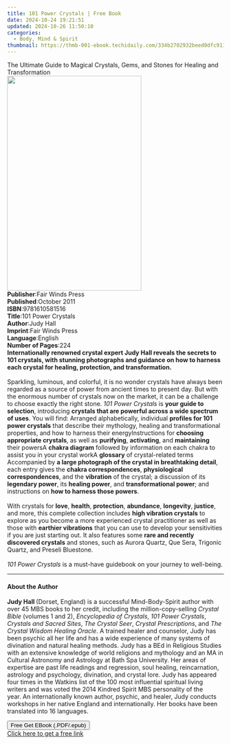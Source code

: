 ```yaml
---
title: 101 Power Crystals | Free Book
date: 2024-10-24 19:21:51
updated: 2024-10-26 11:50:10
categories:
  - Body, Mind & Spirit
thumbnail: https://thmb-001-ebook.techidaily.com/334b2702932beed0dfc911ceb5ff728b998e9140326c854b715e02a71286b51b.jpg
---
```

<main id="book-container">
  <div class="flex flex-col">
    <div class="book-brief flex-1 py-6 px-4 sm:p-6 md:py-10 md:px-8">
      <!-- brief-->
      <div class="book-brief-main">
        The Ultimate Guide to Magical Crystals, Gems, and Stones for Healing and
        Transformation
      </div>
    </div>
    <div
      class="book-meta-info flex-1 grid gap-4 col-start-1 col-end-3 row-start-1 sm:mb-6 sm:grid-cols-4 lg:gap-6 lg:col-start-2 lg:row-end-6 lg:row-span-6 lg:mb-0"
    >
      <div
        class="book-meta-info-left place-content-center mt-4 p-4 text-sm leading-6 col-start-2 col-span-2 dark:text-slate-400"
      >
        <img
          class="w-full h-500 object-cover rounded-lg sm:h-255 sm:col-span-2 lg:col-span-full"
          src="https://img-001-ebook.techidaily.com/8b693478a4fbe30920f82ca85a6c6b17a1ea145ff426f2b8f1a9b706e7a971ef.jpg"
          alt=""
          width="312"
          height="500"
        />
      </div>
      <div
        class="book-meta-info-right mt-2 col-start-1 row-start-2 col-span-3 self-center"
      >
        <!-- meta data  -->
        <div class="flex flex-col px-4 md:px-8">
          <div class="flex-1">
            <strong>Publisher</strong>:<span class="px-2"
              >Fair Winds Press</span
            >
          </div>
          <div class="flex-1">
            <strong>Published</strong>:<span class="px-2">October 2011</span>
          </div>
          <div class="flex-1">
            <strong>ISBN</strong>:<span class="px-2">9781610581516</span>
          </div>
          <div class="flex-1">
            <strong>Title</strong>:<span class="px-2">101 Power Crystals</span>
          </div>
          <div class="flex-1">
            <strong>Author</strong>:<span class="px-2">Judy Hall</span>
          </div>
          <div class="flex-1">
            <strong>Imprint</strong>:<span class="px-2">Fair Winds Press</span>
          </div>
          <div class="flex-1">
            <strong>Language</strong>:<span class="px-2">English</span>
          </div>
          <div class="flex-1">
            <strong>Number of Pages</strong>:<span class="px-2">224</span>
          </div>
        </div>
      </div>
    </div>
    <div class="book-description flex-1 py-6 px-4 sm:p-6 md:py-10 md:px-8">
      <div class="book-description-main">
        <div accordion-content="" id="description">
          <b
            >Internationally renowned crystal expert Judy Hall reveals the
            secrets to 101 crystals, with stunning photographs and guidance on
            how to harness each crystal for healing, protection, and
            transformation.</b
          ><br /><br />
          Sparkling, luminous, and colorful, it is no wonder crystals have
          always been regarded as a source of power from ancient times to
          present day. But with the enormous number of crystals now on the
          market, it can be a challenge to choose exactly the right stone.
          <i>101 Power Crystals</i> is <b>your guide to selection</b>,
          introducing
          <b>crystals that are powerful across a wide spectrum of uses</b>. You
          will find: Arranged alphabetically, individual
          <b>profiles for 101 power crystals</b> that describe their mythology,
          healing and transformational properties, and how to harness their
          energyInstructions for <b>choosing appropriate crystals</b>, as well
          as <b>purifying</b>, <b>activating</b>, and <b>maintaining</b> their
          powersA <b>chakra diagram</b> followed by information on each chakra
          to assist you in your crystal workA <b>glossary</b> of crystal-related
          terms Accompanied by
          <b>a large photograph of the crystal in breathtaking detail</b>, each
          entry gives the <b>chakra correspondences</b>,
          <b>physiological correspondences</b>, and the <b>vibration</b> of the
          crystal; a discussion of its <b>legendary power</b>, its
          <b>healing power</b>, and <b>transformational power</b>; and
          instructions on <b>how to harness those powers</b>.<br /><br />
          With crystals for <b>love</b>, <b>health</b>, <b>protection</b>,
          <b>abundance</b>, <b>longevity</b>, <b>justice</b>, and more, this
          complete collection includes <b>high vibration crystals</b> to explore
          as you become a more experienced crystal practitioner as well as those
          with <b>earthier vibrations</b> that you can use to develop your
          sensitivities if you are just starting out. It also features some
          <b>rare and recently discovered crystals</b> and stones, such as
          Aurora Quartz, Que Sera, Trigonic Quartz, and Preseli Bluestone.<br /><br /><i
            >101 Power Crystals</i
          >
          is a must-have guidebook on your journey to well-being.
        </div>
        <div class="accordion-fader"></div>
      </div>
    </div>
    <div class="book-excerpts flex-1 py-6 px-4 sm:p-6 md:py-10 md:px-8">
      <!-- excerpts-->
      <div class="book-excerpts-main">
        <hr />
        <h4 class="placeholder placeholder-heading">
          <span>About the Author</span>
        </h4>
        <p></p>
        <p>
          <b>Judy Hall </b>(Dorset, England)&nbsp;is a successful
          Mind-Body-Spirit author with over 45 MBS books to her credit,
          including the million-copy-selling <i>Crystal Bible </i>(volumes 1 and
          2), <i>Encyclopedia of Crystals</i>,<i> 101 Power Crystals</i>,
          <i>Crystals and Sacred Sites</i>, <i>The Crystal Seer</i>,
          <i>Crystal Prescriptions</i>, and
          <i>The Crystal Wisdom Healing Oracle</i>.&nbsp;A trained healer and
          counselor, Judy has been psychic all her life and has a wide
          experience of many systems of divination and natural healing methods.
          Judy has a BEd in Religious Studies with an extensive knowledge of
          world religions and mythology and an MA&nbsp;in Cultural Astronomy and
          Astrology at Bath Spa University. Her areas of expertise are past life
          readings and regression, soul healing, reincarnation, astrology and
          psychology, divination, and crystal lore. Judy has appeared four times
          in the Watkins list of the 100 most influential spiritual living
          writers and was voted the 2014 Kindred Spirit MBS personality of the
          year.&nbsp;An internationally known author, psychic, and healer, Judy
          conducts workshops in her native England and internationally. Her
          books have been translated into 16 languages.
        </p>
        <p></p>
      </div>
    </div>
    <div
      class="book-about-author flex-1 py-6 px-4 sm:p-6 md:py-10 md:px-8"
    ></div>
    <div class="book-free-get flex-1 py-6 px-4 sm:p-6 md:py-10 md:px-8">
      <button
        id="btn-free-get"
        class="bg-blue-500 hover:bg-blue-700 text-white font-bold py-2 px-4 rounded"
      >
        Free Get EBook (.PDF/.epub)
      </button>
      <div id="countdown-display" class="px-2 text-lg mt-2"></div>
      <a
        id="free-link"
        class="hidden bg-blue-500 hover:bg-blue-700 text-white font-bold py-2 px-4 rounded"
        href="https://www.ebooks.com/en-us/book/210196876/101-power-crystals/judy-hall/"
        target="_blank"
        >Click here to get a free link</a
      >
    </div>
    <script>
      let countdownTime = 0;
      let countdownInterval = null;
      document
        .getElementById('btn-free-get')
        .addEventListener('click', startCountdown);
      function startCountdown() {
        countdownTime = new Date().getTime() + 60000 * 3;
        countdownInterval = setInterval(updateCountdown, 1000);
        document.getElementById('btn-free-get').disabled = true;
        document
          .getElementById('btn-free-get')
          .classList.add('bg-gray-500', 'cursor-not-allowed');
      }
      function updateCountdown() {
        let currentTime = new Date().getTime();
        let timeLeft = countdownTime - currentTime;
        let secondsLeft = Math.floor(timeLeft / 1000);
        document.getElementById('countdown-display').innerHTML =
          `Remaining time: ${secondsLeft} seconds.`;
        if (secondsLeft <= 0) {
          clearInterval(countdownInterval);
          document.getElementById('btn-free-get').classList.add('hidden');
          document.getElementById('free-link').classList.remove('hidden');
          document.getElementById('countdown-display').innerHTML = '';
        }
      }
    </script>
  </div>
</main>
